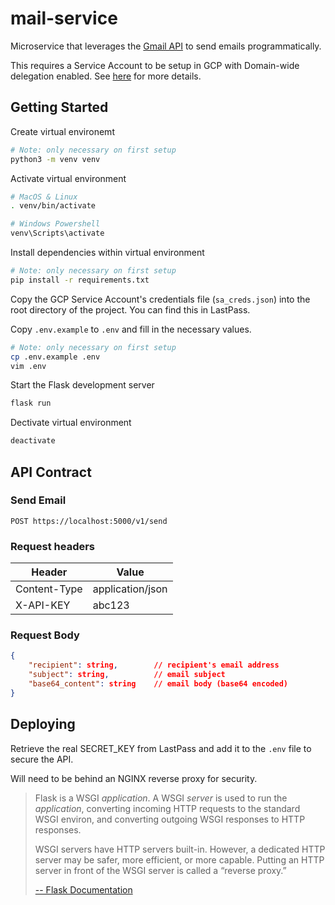 # mail-service
Microservice that leverages the [Gmail API](https://developers.google.com/gmail/api/guides/sending) to send emails programmatically.

This requires a Service Account to be setup in GCP with Domain-wide delegation enabled. See [here](https://developers.google.com/gmail/api/guides/sending#delegate_domain-wide_authority_to_your_service_account) for more details.

## Getting Started

Create virtual environemt
```bash
# Note: only necessary on first setup
python3 -m venv venv
```

Activate virtual environment
```bash
# MacOS & Linux
. venv/bin/activate

# Windows Powershell
venv\Scripts\activate
```

Install dependencies within virtual environment
```bash
# Note: only necessary on first setup
pip install -r requirements.txt
```

Copy the GCP Service Account's credentials file (`sa_creds.json`) into the root directory of the project. You can find this in LastPass.

Copy `.env.example` to `.env` and fill in the necessary values.
```bash
# Note: only necessary on first setup
cp .env.example .env
vim .env
```

Start the Flask development server
```bash
flask run
```

Dectivate virtual environment
```bash
deactivate
```

## API Contract

### Send Email
```
POST https://localhost:5000/v1/send
```
### Request headers

| Header | Value |
| - | - |
| Content-Type | application/json |
| X-API-KEY | abc123 |

### Request Body

```json
{
	"recipient": string, 		// recipient's email address
	"subject": string, 			// email subject
	"base64_content": string 	// email body (base64 encoded)
}
```

## Deploying

Retrieve the real SECRET_KEY from LastPass and add it to the `.env` file to secure the API.

Will need to be behind an NGINX reverse proxy for security.

> Flask is a WSGI *application*. A WSGI *server* is used to run the *application*, converting incoming HTTP requests to the standard WSGI environ, and converting outgoing WSGI responses to HTTP responses.
>
> WSGI servers have HTTP servers built-in. However, a dedicated HTTP server may be safer, more efficient, or more capable. Putting an HTTP server in front of the WSGI server is called a “reverse proxy.”
>
> [-- Flask Documentation](https://flask.palletsprojects.com/en/2.2.x/deploying/)
